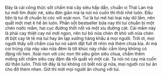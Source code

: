 Đây là cái công thức sốt chấm trái cây siêu hấp dẫn, chuẩn vị Thái Lan mà tui mới tìm được nè, siêu đơn giản mà ta nói nó cuốn thì thôi nhé luôn. Đầu tiên là tui đi chuẩn bị cóc với xoài non. Tui là tui mê hai loại này dữ lắm, nên quất một mẹt ê hề ăn luôn. Phần sốt bestseller bữa nay thì tui chuẩn bị một chén nước mắm, hai cục đường thốt nốt và một xíu đường cát. Cái mắm này là phải cay thiệt cay nó mới ngon, nên tui bỏ nửa chén ớt khô với nửa chén ớt bột cay tê tê mà tui hay ăn lạp xưởng hàng khẩu á mọi người. Trời ơi, mọi người thấy sốt chấm của tui nó sánh đặt full ớt nhìn mà thèm chưa kìa. Ai mà coi trúng clip này vào nửa đêm là tới khúc này chắc cầm lòng không có đặng rồi hen. Xoài non với cóc non thì siêu giòn siêu chua, chấm thêm miếng sốt chấm siêu cay đậm đà rồi quất vô một cái. Ta nói nó cay mà cuốn dữ thần luôn. Thôi tới đây là tui không có biết nói gì nữa, mọi người coi tui ăn cho đỡ thèm nhen. Giờ thì mời mọi người ăn chung với tui.

